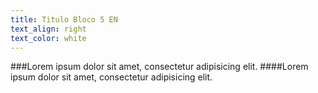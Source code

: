 ```yaml
---
title: Titulo Bloco 5 EN
text_align: right
text_color: white
---
```


###Lorem ipsum dolor sit amet, consectetur adipisicing elit. 
####Lorem ipsum dolor sit amet, consectetur adipisicing elit. 
